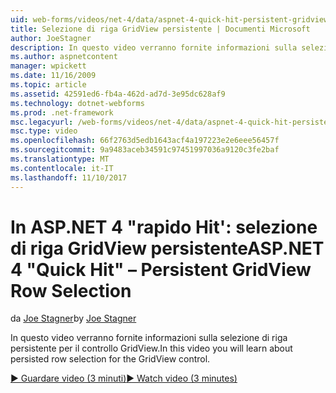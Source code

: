 ```yaml
---
uid: web-forms/videos/net-4/data/aspnet-4-quick-hit-persistent-gridview-row-selection
title: Selezione di riga GridView persistente | Documenti Microsoft
author: JoeStagner
description: In questo video verranno fornite informazioni sulla selezione di riga persistente per il controllo GridView.
ms.author: aspnetcontent
manager: wpickett
ms.date: 11/16/2009
ms.topic: article
ms.assetid: 42591ed6-fb4a-462d-ad7d-3e95dc628af9
ms.technology: dotnet-webforms
ms.prod: .net-framework
msc.legacyurl: /web-forms/videos/net-4/data/aspnet-4-quick-hit-persistent-gridview-row-selection
msc.type: video
ms.openlocfilehash: 66f2763d5edb1643acf4a197223e2e6eee56457f
ms.sourcegitcommit: 9a9483aceb34591c97451997036a9120c3fe2baf
ms.translationtype: MT
ms.contentlocale: it-IT
ms.lasthandoff: 11/10/2017
---
```

<a name="aspnet-4-quick-hit--persistent-gridview-row-selection"></a><span data-ttu-id="bd7f1-103">In ASP.NET 4 "rapido Hit': selezione di riga GridView persistente</span><span class="sxs-lookup"><span data-stu-id="bd7f1-103">ASP.NET 4 "Quick Hit" – Persistent GridView Row Selection</span></span>
====================
<span data-ttu-id="bd7f1-104">da [Joe Stagner](https://github.com/JoeStagner)</span><span class="sxs-lookup"><span data-stu-id="bd7f1-104">by [Joe Stagner](https://github.com/JoeStagner)</span></span>

<span data-ttu-id="bd7f1-105">In questo video verranno fornite informazioni sulla selezione di riga persistente per il controllo GridView.</span><span class="sxs-lookup"><span data-stu-id="bd7f1-105">In this video you will learn about persisted row selection for the GridView control.</span></span> 

[<span data-ttu-id="bd7f1-106">&#9654; Guardare video (3 minuti)</span><span class="sxs-lookup"><span data-stu-id="bd7f1-106">&#9654; Watch video (3 minutes)</span></span>](https://channel9.msdn.com/Blogs/ASP-NET-Site-Videos/aspnet-4-quick-hit-persistent-gridview-row-selection)
